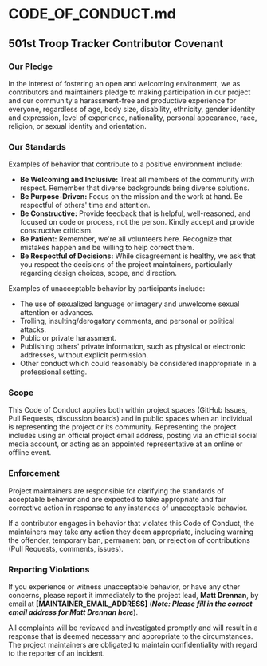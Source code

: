 # CODE_OF_CONDUCT.md

## 501st Troop Tracker Contributor Covenant

### Our Pledge

In the interest of fostering an open and welcoming environment, we as contributors and maintainers pledge to making participation in our project and our community a harassment-free and productive experience for everyone, regardless of age, body size, disability, ethnicity, gender identity and expression, level of experience, nationality, personal appearance, race, religion, or sexual identity and orientation.

### Our Standards

Examples of behavior that contribute to a positive environment include:

* **Be Welcoming and Inclusive:** Treat all members of the community with respect. Remember that diverse backgrounds bring diverse solutions.
* **Be Purpose-Driven:** Focus on the mission and the work at hand. Be respectful of others' time and attention.
* **Be Constructive:** Provide feedback that is helpful, well-reasoned, and focused on code or process, not the person. Kindly accept and provide constructive criticism.
* **Be Patient:** Remember, we're all volunteers here. Recognize that mistakes happen and be willing to help correct them.
* **Be Respectful of Decisions:** While disagreement is healthy, we ask that you respect the decisions of the project maintainers, particularly regarding design choices, scope, and direction.

Examples of unacceptable behavior by participants include:

* The use of sexualized language or imagery and unwelcome sexual attention or advances.
* Trolling, insulting/derogatory comments, and personal or political attacks.
* Public or private harassment.
* Publishing others' private information, such as physical or electronic addresses, without explicit permission.
* Other conduct which could reasonably be considered inappropriate in a professional setting.

### Scope

This Code of Conduct applies both within project spaces (GitHub Issues, Pull Requests, discussion boards) and in public spaces when an individual is representing the project or its community. Representing the project includes using an official project email address, posting via an official social media account, or acting as an appointed representative at an online or offline event.

### Enforcement

Project maintainers are responsible for clarifying the standards of acceptable behavior and are expected to take appropriate and fair corrective action in response to any instances of unacceptable behavior.

If a contributor engages in behavior that violates this Code of Conduct, the maintainers may take any action they deem appropriate, including warning the offender, temporary ban, permanent ban, or rejection of contributions (Pull Requests, comments, issues).

### Reporting Violations

If you experience or witness unacceptable behavior, or have any other concerns, please report it immediately to the project lead, **Matt Drennan**, by email at **[MAINTAINER_EMAIL_ADDRESS]** (***Note: Please fill in the correct email address for Matt Drennan here***).

All complaints will be reviewed and investigated promptly and will result in a response that is deemed necessary and appropriate to the circumstances. The project maintainers are obligated to maintain confidentiality with regard to the reporter of an incident.